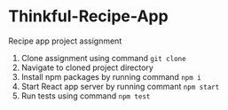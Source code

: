 # Thinkful-Recipe-App
Recipe app project assignment

1. Clone assignment using command `git clone`
2. Navigate to cloned project directory
3. Install npm packages by running command `npm i`
4. Start React app server by running commant `npm start`
5. Run tests using command `npm test`
